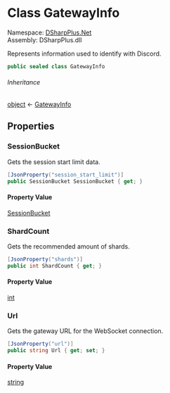 # Class GatewayInfo

Namespace: [DSharpPlus.Net](DSharpPlus.Net.md)  
Assembly: DSharpPlus.dll

Represents information used to identify with Discord.

```csharp
public sealed class GatewayInfo
```

###### Inheritance

[object](https://learn.microsoft.com/dotnet/api/system.object) ← 
[GatewayInfo](DSharpPlus.Net.GatewayInfo.md)

## Properties

### <a id="DSharpPlus_Net_GatewayInfo_SessionBucket"></a>SessionBucket

Gets the session start limit data.

```csharp
[JsonProperty("session_start_limit")]
public SessionBucket SessionBucket { get; }
```

#### Property Value

[SessionBucket](DSharpPlus.Net.SessionBucket.md)

### <a id="DSharpPlus_Net_GatewayInfo_ShardCount"></a>ShardCount

Gets the recommended amount of shards.

```csharp
[JsonProperty("shards")]
public int ShardCount { get; }
```

#### Property Value

[int](https://learn.microsoft.com/dotnet/api/system.int32)

### <a id="DSharpPlus_Net_GatewayInfo_Url"></a>Url

Gets the gateway URL for the WebSocket connection.

```csharp
[JsonProperty("url")]
public string Url { get; set; }
```

#### Property Value

[string](https://learn.microsoft.com/dotnet/api/system.string)


